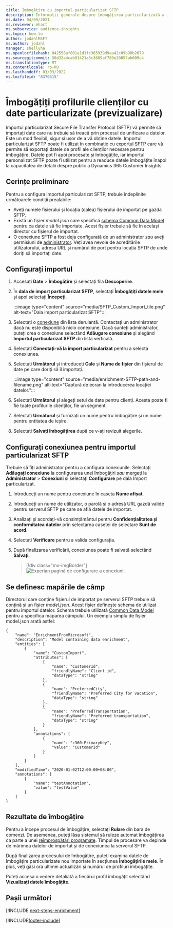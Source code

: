 ```yaml
---
title: Îmbogățire cu importul particularizat SFTP
description: Informații generale despre îmbogățirea particularizată a importului SFTP.
ms.date: 04/09/2021
ms.reviewer: mhart
ms.subservice: audience-insights
ms.topic: how-to
author: jodahlMSFT
ms.author: jodahl
manager: shellyha
ms.openlocfilehash: 042558af801a1d1fc365939d9aa42c09b98b2679
ms.sourcegitcommit: 50d32a4cab01421a5c3689af789e20857ab009c4
ms.translationtype: MT
ms.contentlocale: ro-RO
ms.lasthandoff: 03/03/2022
ms.locfileid: "8376615"
---
```

# <a name="enrich-customer-profiles-with-custom-data-preview"></a>Îmbogățiți profilurile clienților cu date particularizate (previzualizare)

Importul particularizat Secure File Transfer Protocol (SFTP) vă permite să importați date care nu trebuie să treacă prin procesul de unificare a datelor. Este un mod flexibil, sigur și ușor de a vă obține datele. Importul particularizat SFTP poate fi utilizat în combinație cu [exportul SFTP](export-sftp.md) care vă permite să exportați datele de profil ale clienților necesare pentru îmbogățire. Datele pot fi apoi procesate și îmbogățite, iar importul personalizat SFTP poate fi utilizat pentru a readuce datele îmbogățite înapoi la capacitatea de detalii despre public a Dynamics 365 Customer Insights.

## <a name="prerequisites"></a>Cerințe preliminare

Pentru a configura importul particularizat SFTP, trebuie îndeplinite următoarele condiții prealabile:

- Aveți numele fișierului și locația (calea) fișierului de importat pe gazda SFTP.
- Există un fișier *model.json* care specifică [schema Common Data Model](/common-data-model/) pentru ca datele să fie importate. Acest fișier trebuie să fie în același director cu fișierul de importat.
- O conexiune SFTP a fost deja configurată de un administrator *sau* aveți permisiuni de [administrator](permissions.md#admin). Veți avea nevoie de acreditările utilizatorului, adresa URL și numărul de port pentru locația SFTP de unde doriți să importați date.


## <a name="configure-the-import"></a>Configurați importul

1. Accesați **Date** > **Îmbogățire** și selectați fila **Descoperire**.

1. În **dala de import particularizat SFTP**, selectați **Îmbogățiți datele mele** și apoi selectați **Începeți**.

   :::image type="content" source="media/SFTP_Custom_Import_tile.png" alt-text="Dala import particularizat SFTP":::

1. Selectați o [conexiune](connections.md) din lista derulantă. Contactați un administrator dacă nu este disponibilă nicio conexiune. Dacă sunteți administrator, puteți crea o conexiune selectând **Adăugare conexiune** și alegând **Importul particularizat SFTP** din lista verticală.

1. Selectați **Conectați-vă la import particularizat** pentru a selecta conexiunea.

1.  Selectați **Următorul** și introduceți **Cale** și **Nume de fișier** din fișierul de date pe care doriți să îl importați.

    :::image type="content" source="media/enrichment-SFTP-path-and-filename.png" alt-text="Captură de ecran la introducerea locației datelor.":::

1. Selectați **Următorul** și alegeți setul de date pentru clienți. Acesta poate fi fie toate profilurile clienților, fie un segment.

1. Selectați **Următorul** și furnizați un nume pentru îmbogățire și un nume pentru entitatea de ieșire. 

1. Selectați **Salvați îmbogățirea** după ce v-ați revizuit alegerile.

## <a name="configure-the-connection-for-sftp-custom-import"></a>Configurați conexiunea pentru importul particularizat SFTP 

Trebuie să fiți administrator pentru a configura conexiunile. Selectați **Adăugați conexiune** la configurarea unei îmbogățiri *sau* mergeți la **Administrator** > **Conexiuni** și selectați **Configurare** pe dala Import particularizat.

1. Introduceți un nume pentru conexiune în caseta **Nume afișat**.

1. Introduceți un nume de utilizator, o parolă și o adresă URL gazdă valide pentru serverul SFTP pe care se află datele de importat.

1. Analizați și acordați-vă consimțământul pentru **Confidențialitatea și conformitatea datelor** prin selectarea casetei de selectare **Sunt de acord**.

1. Selectați **Verificare** pentru a valida configurația.

1. După finalizarea verificării, conexiunea poate fi salvată selectând **Salvați**.

   > [!div class="mx-imgBorder"]
   > ![Experian pagină de configurare a conexiunii.](media/enrichment-SFTP-connection.png "Experian pagină de configurare a conexiunii")


## <a name="defining-field-mappings"></a>Se definesc mapările de câmp 

Directorul care conține fișierul de importat pe serverul SFTP trebuie să conțină și un fișier *model.json*. Acest fișier definește schema de utilizat pentru importul datelor. Schema trebuie utilizată [Common Data Model](/common-data-model/) pentru a specifica maparea câmpului. Un exemplu simplu de fișier model.json arată astfel:

```
{
    "name": "EnrichmentFromMicrosoft",
    "description": "Model containing data enrichment",
    "entities": [
        {
            "name": "CustomImport",
            "attributes": [
                {
                    "name": "CustomerId",
                    "friendlyName": "Client id",
                    "dataType": "string"
                },
                {
                    "name": "PreferredCity",
                    "friendlyName": "Preferred City for vacation",
                    "dataType": "string"
                },
                {
                    "name": "PreferredTransportation",
                    "friendlyName": "Preferred transportation",
                    "dataType": "string"
                }
            ],
            "annotations": [
                {
                    "name": "c360:PrimaryKey",
                    "value": "CustomerId"
                }
            ]
        }
    ],
    "modifiedTime": "2020-01-02T12:00:00+08:00",
    "annotations": [
        {
            "name": "testAnnotation",
            "value": "testValue"
        }
    ]
}
```

## <a name="enrichment-results"></a>Rezultate de îmbogățire

Pentru a începe procesul de îmbogățire, selectați **Rulare** din bara de comenzi. De asemenea, puteți lăsa sistemul să ruleze automat îmbogățirea ca parte a unei [reîmprospătări programate](system.md#schedule-tab). Timpul de procesare va depinde de mărimea datelor de importat și de conexiunea la serverul SFTP.

După finalizarea procesului de îmbogățire, puteți examina datele de îmbogățire particularizate nou importate în secțiunea **Îmbogățirile mele**. În plus, veți găsi ora ultimei actualizări și numărul de profiluri îmbogățite.

Puteți accesa o vedere detaliată a fiecărui profil îmbogățit selectând **Vizualizați datele îmbogățite**.

## <a name="next-steps"></a>Pașii următori

[!INCLUDE [next-steps-enrichment](../includes/next-steps-enrichment.md)]

[!INCLUDE[footer-include](../includes/footer-banner.md)]
